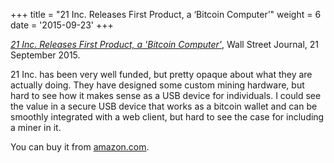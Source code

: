 +++
title = "21 Inc. Releases First Product, a ‘Bitcoin Computer’"
weight = 6
date = '2015-09-23'
+++

[_21 Inc. Releases First Product, a 'Bitcoin Computer'_](http://blogs.wsj.com/moneybeat/2015/09/21/21-inc-releases-first-product-a-bitcoin-computer/), Wall Street Journal, 21 September 2015.

21 Inc. has been very well funded, but pretty opaque about what they are
actually doing.  They have designed some custom mining hardware, but
hard to see how it makes sense as a USB device for individuals.  I could
see the value in a secure USB device that works as a bitcoin wallet and
can be smoothly integrated with a web client, but hard to see the case
for including a miner in it.

You can buy it from
[amazon.com](www.amazon.com/21-INC-21BC1-Bitcoin-Computer/dp/B014RD021C/).
